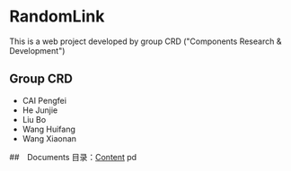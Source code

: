 # RandomLink

This is a web project developed by group CRD ("Components Research & Development")

## Group CRD
- CAI Pengfei
- He Junjie
- Liu Bo
- Wang Huifang
- Wang Xiaonan

##　Documents
目录：[Content](./documents/Content.md)
pd
